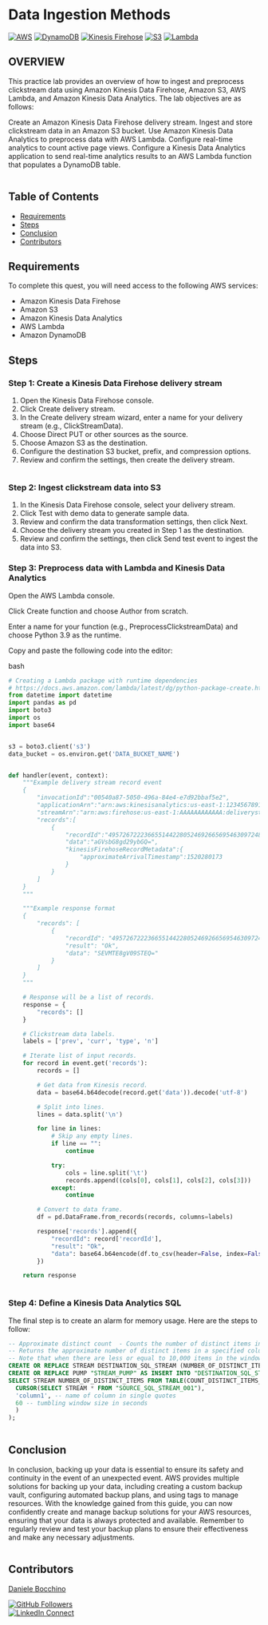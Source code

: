 # Data Ingestion Methods

[![AWS](https://img.shields.io/badge/AWS-100000?style=flat&logo=amazon&logoColor=FFFFFF&labelColor=5C5C5C&color=FF7300)](https://docs.aws.amazon.com/quicksight/latest/user/signing-up.html)
[![DynamoDB](https://img.shields.io/badge/DynamoDB-4053D6?style=flat&logo=amazonaws&logoColor=white&labelColor=232F3E&color=4053D6)](https://aws.amazon.com/dynamodb/)
[![Kinesis Firehose](https://img.shields.io/badge/Kinesis_Firehose-FFA500?style=flat&logo=amazonaws&logoColor=white&labelColor=232F3E&color=FFA500)](https://aws.amazon.com/kinesis/firehose/)
[![S3](https://img.shields.io/badge/S3-569A31?style=flat&logo=amazonaws&logoColor=white&labelColor=232F3E&color=569A31)](https://aws.amazon.com/s3/)
[![Lambda](https://img.shields.io/badge/Lambda-FDDB33?style=flat&logo=amazonaws&logoColor=white&labelColor=232F3E&color=FDDB33)](https://aws.amazon.com/lambda/)
## OVERVIEW

This practice lab provides an overview of how to ingest and preprocess clickstream data using Amazon Kinesis Data Firehose, Amazon S3, AWS Lambda, and Amazon Kinesis Data Analytics. The lab objectives are as follows:

Create an Amazon Kinesis Data Firehose delivery stream.
Ingest and store clickstream data in an Amazon S3 bucket.
Use Amazon Kinesis Data Analytics to preprocess data with AWS Lambda.
Configure real-time analytics to count active page views.
Configure a Kinesis Data Analytics application to send real-time analytics results to an AWS Lambda function that populates a DynamoDB table.

<p align="center">
  <img src="./img/1.png" alt="" style="display: block; margin: auto;" />
</p>

## Table of Contents

- [Requirements](#requirements)
- [Steps](#Steps)
- [Conclusion](#conclusion)
- [Contributors](#contributors)

## Requirements

To complete this quest, you will need access to the following AWS services:

- Amazon Kinesis Data Firehose
- Amazon S3
- Amazon Kinesis Data Analytics
- AWS Lambda
- Amazon DynamoDB

## Steps

### Step 1: Create a Kinesis Data Firehose delivery stream

1. Open the Kinesis Data Firehose console.
2. Click Create delivery stream.
3. In the Create delivery stream wizard, enter a name for your delivery stream (e.g., ClickStreamData).
4. Choose Direct PUT or other sources as the source.
5. Choose Amazon S3 as the destination.
6. Configure the destination S3 bucket, prefix, and compression options.
7. Review and confirm the settings, then create the delivery stream.

<p align="center">
  <img src="./img/2.png" alt="" style="display: block; margin: auto;" />
</p>

### Step 2: Ingest clickstream data into S3

1. In the Kinesis Data Firehose console, select your delivery stream.
1. Click Test with demo data to generate sample data.
1. Review and confirm the data transformation settings, then click Next.
1. Choose the delivery stream you created in Step 1 as the destination.
1. Review and confirm the settings, then click Send test event to ingest the data into S3.

### Step 3: Preprocess data with Lambda and Kinesis Data Analytics

Open the AWS Lambda console.

Click Create function and choose Author from scratch.

Enter a name for your function (e.g., PreprocessClickstreamData) and choose Python 3.9 as the runtime.

Copy and paste the following code into the editor:

bash

```python
# Creating a Lambda package with runtime dependencies
# https://docs.aws.amazon.com/lambda/latest/dg/python-package-create.html#python-package-create-with-dependency
from datetime import datetime
import pandas as pd
import boto3
import os
import base64


s3 = boto3.client('s3')
data_bucket = os.environ.get('DATA_BUCKET_NAME')


def handler(event, context):
    """Example delivery stream record event
    {
        "invocationId":"00540a87-5050-496a-84e4-e7d92bbaf5e2",
        "applicationArn":"arn:aws:kinesisanalytics:us-east-1:12345678911:application/lambda-test",
        "streamArn":"arn:aws:firehose:us-east-1:AAAAAAAAAAAA:deliverystream/lambda-test",
        "records":[
            {
                "recordId":"49572672223665514422805246926656954630972486059535892482",
                "data":"aGVsbG8gd29ybGQ=",
                "kinesisFirehoseRecordMetadata":{
                    "approximateArrivalTimestamp":1520280173
                }
            }
        ]
    }
    """

    """Example response format
    {
        "records": [
            {
                "recordId": "49572672223665514422805246926656954630972486059535892482",
                "result": "Ok",
                "data": "SEVMTE8gV09STEQ="
            }
        ]
    }
    """

    # Response will be a list of records.
    response = {
        "records": []
    }

    # Clickstream data labels.
    labels = ['prev', 'curr', 'type', 'n']

    # Iterate list of input records.
    for record in event.get('records'):
        records = []

        # Get data from Kinesis record.
        data = base64.b64decode(record.get('data')).decode('utf-8')

        # Split into lines.
        lines = data.split('\n')

        for line in lines:
            # Skip any empty lines.
            if line == "":
                continue

            try:
                cols = line.split('\t')
                records.append((cols[0], cols[1], cols[2], cols[3]))
            except:
                continue

        # Convert to data frame.
        df = pd.DataFrame.from_records(records, columns=labels)

        response['records'].append({
            "recordId": record['recordId'],
            "result": "Ok",
            "data": base64.b64encode(df.to_csv(header=False, index=False).encode('utf-8'))
        })

    return response

```

<p align="center">
  <img src="./img/3.png" alt="" style="display: block; margin: auto;" />
</p>

### Step 4: Define a Kinesis Data Analytics SQL

The final step is to create an alarm for memory usage. Here are the steps to follow:


```SQL
-- Approximate distinct count  - Counts the number of distinct items in a stream using HyperLogLog.
-- Returns the approximate number of distinct items in a specified column over a tumbling window.
-- Note that when there are less or equal to 10,000 items in the window, the function returns exact count.
CREATE OR REPLACE STREAM DESTINATION_SQL_STREAM (NUMBER_OF_DISTINCT_ITEMS BIGINT);
CREATE OR REPLACE PUMP "STREAM_PUMP" AS INSERT INTO "DESTINATION_SQL_STREAM"
SELECT STREAM NUMBER_OF_DISTINCT_ITEMS FROM TABLE(COUNT_DISTINCT_ITEMS_TUMBLING(
  CURSOR(SELECT STREAM * FROM "SOURCE_SQL_STREAM_001"),
  'column1', -- name of column in single quotes
  60 -- tumbling window size in seconds
  )
);
  
  ```

## Conclusion

In conclusion, backing up your data is essential to ensure its safety and continuity in the event of an unexpected event. AWS provides multiple solutions for backing up your data, including creating a custom backup vault, configuring automated backup plans, and using tags to manage resources. With the knowledge gained from this guide, you can now confidently create and manage backup solutions for your AWS resources, ensuring that your data is always protected and available. Remember to regularly review and test your backup plans to ensure their effectiveness and make any necessary adjustments.

<p align="center">
  <img src="./img/4.png" alt="" style="display: block; margin: auto;" />
</p>

## Contributors

[Daniele Bocchino](https://danielebocchino.github.io/)

[![GitHub Followers](https://img.shields.io/github/followers/DanieleBocchino?style=social)](https://github.com/DanieleBocchino)  
[![LinkedIn Connect](https://img.shields.io/badge/LinkedIn-Connect-blue?style=social&logo=linkedin)](https://www.linkedin.com/in/daniele-bocchino-aa602a20b/)

